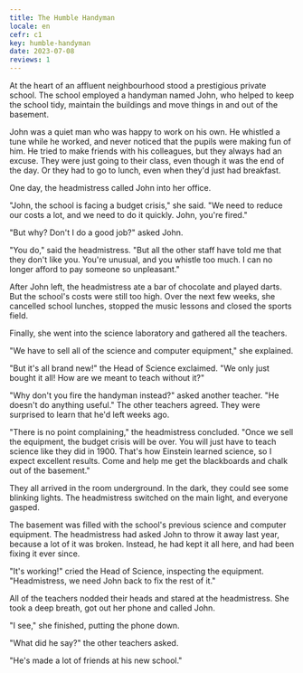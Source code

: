 ```yaml
---
title: The Humble Handyman
locale: en
cefr: c1
key: humble-handyman
date: 2023-07-08
reviews: 1
---
```


At the heart of an affluent neighbourhood stood a prestigious private school. The school employed a handyman named John, who helped to keep the school tidy, maintain the buildings and move things in and out of the basement.

John was a quiet man who was happy to work on his own. He whistled a tune while he worked, and never noticed that the pupils were making fun of him. He tried to make friends with his colleagues, but they always had an excuse. They were just going to their class, even though it was the end of the day. Or they had to go to lunch, even when they'd just had breakfast.

One day, the headmistress called John into her office.

"John, the school is facing a budget crisis," she said. "We need to reduce our costs a lot, and we need to do it quickly. John, you're fired."

"But why? Don't I do a good job?" asked John.

"You do," said the headmistress. "But all the other staff have told me that they don't like you. You're unusual, and you whistle too much. I can no longer afford to pay someone so unpleasant."

After John left, the headmistress ate a bar of chocolate and played darts. But the school's costs were still too high. Over the next few weeks, she cancelled school lunches, stopped the music lessons and closed the sports field.

Finally, she went into the science laboratory and gathered all the teachers.

"We have to sell all of the science and computer equipment," she explained.

"But it's all brand new!" the Head of Science exclaimed. "We only just bought it all! How are we meant to teach without it?"

"Why don't you fire the handyman instead?" asked another teacher. "He doesn't do anything useful." The other teachers agreed. They were surprised to learn that he'd left weeks ago.

"There is no point complaining," the headmistress concluded. "Once we sell the equipment, the budget crisis will be over. You will just have to teach science like they did in 1900. That's how Einstein learned science, so I expect excellent results. Come and help me get the blackboards and chalk out of the basement."

They all arrived in the room underground. In the dark, they could see some blinking lights. The headmistress switched on the main light, and everyone gasped.

The basement was filled with the school's previous science and computer equipment. The headmistress had asked John to throw it away last year, because a lot of it was broken. Instead, he had kept it all here, and had been fixing it ever since.

"It's working!" cried the Head of Science, inspecting the equipment. "Headmistress, we need John back to fix the rest of it."

All of the teachers nodded their heads and stared at the headmistress. She took a deep breath, got out her phone and called John.

"I see," she finished, putting the phone down.

"What did he say?" the other teachers asked.

"He's made a lot of friends at his new school."